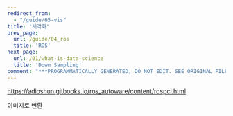 ```yaml
---
redirect_from:
  - "/guide/05-vis"
title: '시각화'
prev_page:
  url: /guide/04_ros
  title: 'ROS'
next_page:
  url: /01/what-is-data-science
  title: 'Down Sampling'
comment: "***PROGRAMMATICALLY GENERATED, DO NOT EDIT. SEE ORIGINAL FILES IN /content***"
---
```

https://adioshun.gitbooks.io/ros_autoware/content/rospcl.html


이미지로 변환
